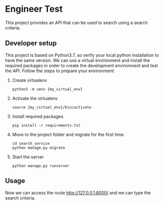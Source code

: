 # Engineer Test

This project provides an API that can be used to search using a search criteria.

## Developer setup

This project is based on Python3.7, so verify your local python installation to have the same version.
We can use a virtual environment and install the required packages in order to create the development environment and test the API.
Follow the steps to prepare your environment:
1. Create virtualenv
    ```
    python3 -m venv {my_virtual_env}
    ```
2. Activate the virtualenv
    ```
    source {my_virtual_env}/bin/activate
    ```
3. Install required packages
    ```
    pip install -r requirements.txt
    ```

4. Move to the project folder and migrate for the first time:
    ```
    cd search_service
    python manage.py migrate
    ```

5. Start the server
    ```
    python manage.py runserver
    ```
## Usage

Now we can access the route http://127.0.0.1:8000/ and we can type the search criteria.
